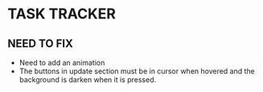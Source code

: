 # TASK TRACKER

## NEED TO FIX
- Need to add an animation
- The buttons in update section must be in cursor when hovered and the background is darken when it is pressed.